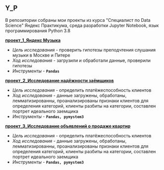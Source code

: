## Y_P
В репозитории собраны мои проекты из курса "Специалист по Data Science" Яндекс Практикума, среда разработки Jupyter Notebook, язык программирования Python 3.8

**[проект_1_Яндекс Музыка](https://github.com/Ks-Roman/Y_P/blob/main/project_1_yandex_music.ipynb)**
- *Цель исследования* - проверить гипотезы преподчтения слушания музыки в Москве и Питере
- *Ход исследования* - загрузили и обработали данные, проверили гипотезы 
- *Инструменты* - **`Pandas`**

**[проект_2_Исследование надёжности заёмщиков](https://github.com/Ks-Roman/Y_P/blob/main/project_2_credit_scoring.ipynb)**
- *Цель исследования* - определить платёжеспособность  клиентов
- *Ход исследования* - данные загружены, обработаны, лемматизированны, проанализированы признаки клиентов для определения категорий, клиенты разбиты на категории, составлен портрет идеального заемщика 
- *Инструменты* - **`Pandas, pymystem3`**

**[проект_3_Исследование объявлений о продаже квартир](https://github.com/Ks-Roman/Y_P/blob/main/project_3_real_estate_EDA.ipynb)**
- *Цель исследования* - определить платёжеспособность  клиентов
- *Ход исследования* - данные загружены, обработаны, лемматизированны, проанализированы признаки клиентов для определения категорий, клиенты разбиты на категории, составлен портрет идеального заемщика 
- *Инструменты* - **`Pandas, pymystem3`**
